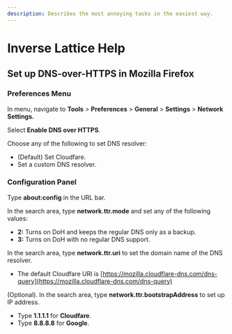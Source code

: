 ```yaml
---
description: Describes the most annoying tasks in the easiest way.
---
```


# Inverse Lattice Help

## Set up DNS-over-HTTPS in Mozilla Firefox

### Preferences Menu

 In menu, navigate to **Tools** &gt; **Preferences** &gt; **General** &gt; **Settings** &gt; **Network Settings.**

 Select **Enable DNS over HTTPS**.

Choose any of the following to set DNS resolver:

* \(Default\) Set Cloudfare.
* Set a custom DNS resolver.

### **Configuration Panel**

 Type **about:config** in the URL bar.

 In the search area, type **network.ttr.mode** and set any of the following values:

*  **2:**  Turns on DoH and keeps the regular DNS only as a backup.
*  **3:** Turns on DoH with no regular DNS support.

 In the search area, type **network.ttr.uri** to set the domain name of the DNS resolver.

*  The default Cloudfare URI is [https://mozilla.cloudflare-dns.com/dns-query](https://mozilla.cloudflare-dns.com/dns-query)

 \(Optional\). In the search area, type **network.ttr.bootstrapAddress** to set up IP address.

*  Type **1.1.1.1** for **Cloudfare**.
*  Type **8.8.8.8** for **Google**.

